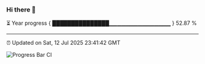 ### Hi there 👋

⏳ Year progress { ███████████████▁▁▁▁▁▁▁▁▁▁▁▁▁▁▁ } 52.87 %

---

⏰ Updated on Sat, 12 Jul 2025 23:41:42 GMT

![Progress Bar CI](https://github.com/IshwaranRudhara/GIT-ACTION/workflows/Progress%20Bar%20CI/badge.svg)
